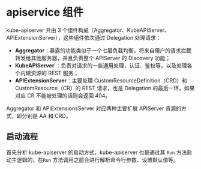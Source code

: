 # apiservice 组件

kube-apiserver 共由 3 个组件构成（Aggregator、KubeAPIServer、APIExtensionServer），这些组件依次通过 Delegation 处理请求：

- **Aggregator**：暴露的功能类似于一个七层负载均衡，将来自用户的请求拦截转发给其他服务器，并且负责整个 APIServer 的 Discovery 功能；
- **KubeAPIServer** ：负责对请求的一些通用处理，认证、鉴权等，以及处理各个内建资源的 REST 服务；
- **APIExtensionServer**：主要处理 CustomResourceDefinition（CRD）和 CustomResource（CR）的 REST 请求，也是 Delegation 的最后一环，如果对应 CR 不能被处理的话则会返回 404。

Aggregator 和 APIExtensionsServer 对应两种主要扩展 APIServer 资源的方式，即分别是 AA 和 CRD。



## 启动流程

首先分析 kube-apiserver 的启动方式，kube-apiserver 也是通过其 `Run` 方法启动主逻辑的，在`Run` 方法调用之前会进行解析命令行参数、设置默认值等。





